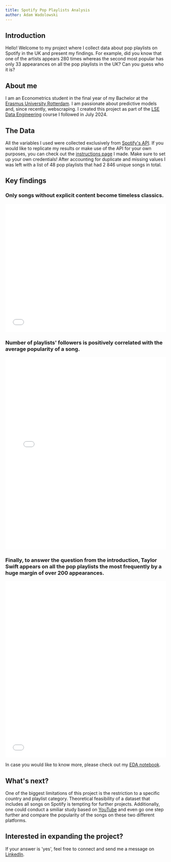 ```yaml
---
title: Spotify Pop Playlists Analysis
author: Adam Wadolowski
---
```


## Introduction
Hello! Welcome to my project where I collect data about pop playlists on Spotify in the UK and present my findings. For example, did you know that one of the artists appears 280 times whereas the second most popular has only 33 appearances on all the pop playlists in the UK? Can you guess who it is?

## About me
I am an Econometrics student in the final year of my Bachelor at the [Erasmus University Rotterdam](https://www.eur.nl/en). I am passionate about predictive models and, since recently, webscraping. I created this project as part of the [LSE Data Engineering](https://www.lse.ac.uk/study-at-lse/summer-schools/summer-school/courses/research-methods/me204) course I followed in July 2024.


## The Data
All the variables I used were collected exclusively from [Spotify's API](https://developer.spotify.com/documentation/web-api). If you would like to replicate my results or make use of the API for your own purposes, you can check out the [instructions page](../README.md) I made. Make sure to set up your own credentials! After accounting for duplicate and missing values I was left with a list of 48 pop playlists that had 2 846 unique songs in total.

## Key findings

### Only songs without explicit content become timeless classics.
<iframe frameborder="0" src="figures/explicit_content_per_year.html" width="100%" height="400px"></iframe>

### Number of playlists' followers is positively correlated with the average popularity of a song.
<iframe frameborder="0" src="figures/images_plot.html" width="100%" height="600px"></iframe>

### Finally, to answer the question from the introduction, Taylor Swift appears on all the pop playlists the most frequently by a huge margin of over 200 appearances.
<iframe frameborder="0" src="figures/singers_popularity.html" width="100%" height="550px"></iframe>

In case you would like to know more, please check out my [EDA notebook](../notebooks/NB03-Exploratory-Data-Analysis.ipynb).


## What's next?
One of the biggest limitations of this project is the restriction to a specific country and playlist category. Theoretical feasibility of a dataset that includes all songs on Spotify is tempting for further projects. Additionally, one could conduct a smiliar study based on [YouTube](https://developers.google.com/youtube/v3) and even go one step further and compare the popularity of the songs on these two different platforms. 

## Interested in expanding the project?
If your answer is 'yes', feel free to connect and send me a message on [LinkedIn](www.linkedin.com/in/adam-wadolowski). 